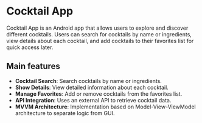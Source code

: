 # Cocktail App

Cocktail App is an Android app that allows users to explore and discover different cocktails. Users can search for cocktails by name or ingredients, view details about each cocktail, and add cocktails to their favorites list for quick access later.

## Main features

- **Cocktail Search**: Search cocktails by name or ingredients.
- **Show Details**: View detailed information about each cocktail.
- **Manage Favorites**: Add or remove cocktails from the favorites list.
- **API Integration**: Uses an external API to retrieve cocktail data.
- **MVVM Architecture**: Implementation based on Model-View-ViewModel architecture to separate logic from GUI.
